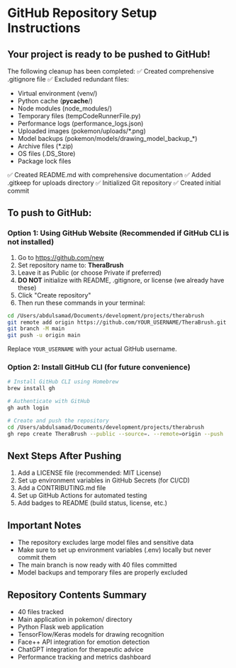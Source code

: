 # GitHub Repository Setup Instructions

## Your project is ready to be pushed to GitHub!

The following cleanup has been completed:
✅ Created comprehensive .gitignore file
✅ Excluded redundant files:
   - Virtual environment (venv/)
   - Python cache (__pycache__/)
   - Node modules (node_modules/)
   - Temporary files (tempCodeRunnerFile.py)
   - Performance logs (performance_logs.json)
   - Uploaded images (pokemon/uploads/*.png)
   - Model backups (pokemon/models/drawing_model_backup_*)
   - Archive files (*.zip)
   - OS files (.DS_Store)
   - Package lock files

✅ Created README.md with comprehensive documentation
✅ Added .gitkeep for uploads directory
✅ Initialized Git repository
✅ Created initial commit

## To push to GitHub:

### Option 1: Using GitHub Website (Recommended if GitHub CLI is not installed)

1. Go to https://github.com/new
2. Set repository name to: **TheraBrush**
3. Leave it as Public (or choose Private if preferred)
4. **DO NOT** initialize with README, .gitignore, or license (we already have these)
5. Click "Create repository"
6. Then run these commands in your terminal:

```bash
cd /Users/abdulsamad/Documents/development/projects/therabrush
git remote add origin https://github.com/YOUR_USERNAME/TheraBrush.git
git branch -M main
git push -u origin main
```

Replace `YOUR_USERNAME` with your actual GitHub username.

### Option 2: Install GitHub CLI (for future convenience)

```bash
# Install GitHub CLI using Homebrew
brew install gh

# Authenticate with GitHub
gh auth login

# Create and push the repository
cd /Users/abdulsamad/Documents/development/projects/therabrush
gh repo create TheraBrush --public --source=. --remote=origin --push
```

## Next Steps After Pushing

1. Add a LICENSE file (recommended: MIT License)
2. Set up environment variables in GitHub Secrets (for CI/CD)
3. Add a CONTRIBUTING.md file
4. Set up GitHub Actions for automated testing
5. Add badges to README (build status, license, etc.)

## Important Notes

- The repository excludes large model files and sensitive data
- Make sure to set up environment variables (.env) locally but never commit them
- The main branch is now ready with 40 files committed
- Model backups and temporary files are properly excluded

## Repository Contents Summary

- 40 files tracked
- Main application in pokemon/ directory
- Python Flask web application
- TensorFlow/Keras models for drawing recognition
- Face++ API integration for emotion detection
- ChatGPT integration for therapeutic advice
- Performance tracking and metrics dashboard
